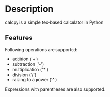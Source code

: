 # Description

calcpy is a simple tex-based calculator in Python  

## Features

Following operations are supported:

- addition ('+')
- subtraction ('-')
- multiplication ('*')
- division ('/')
- raising to a power ('^')

Expressions with parentheses are also supported.
